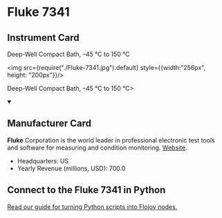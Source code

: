 
# Fluke 7341

## Instrument Card

<div className="flex">

<div>

Deep-Well Compact Bath, –45 °C to 150 °C

</div>

<img src={require("./Fluke-7341.jpg").default} style={{width:"256px", height: "200px"}}/>

</div>

Deep-Well Compact Bath, –45 °C to 150 °C>

<details open>
<summary><h2>Manufacturer Card</h2></summary>

**Fluke** Corporation is the world leader in professional electronic test tools and software for measuring and condition monitoring. <a href="https://us.flukecal.com/">Website</a>.

<ul>
  <li>Headquarters: US</li>
  <li>Yearly Revenue (millions, USD): 700.0</li>
</ul>
</details>

## Connect to the Fluke 7341 in Python

[Read our guide for turning Python scripts into Flojoy nodes.](https://docs.flojoy.ai/custom-nodes/creating-custom-node/)


